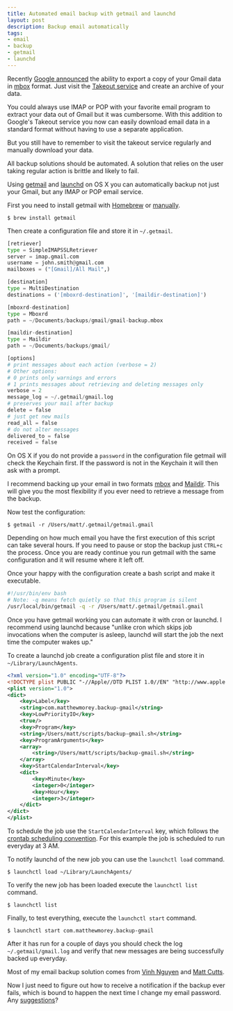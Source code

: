 ```yaml
---
title: Automated email backup with getmail and launchd
layout: post
description: Backup email automatically
tags:
- email
- backup
- getmail
- launchd
---
```


Recently [Google announced](http://gmailblog.blogspot.com/2013/12/download-copy-of-your-gmail-and-google.html "Download a copy of your Gmail and Google Calendar data") the ability to export a copy of your Gmail data in [mbox](https://en.wikipedia.org/wiki/Mbox "File format used for holding a collection of email") format. Just visit the [Takeout service](https://www.google.com/settings/takeout/custom/gmail,calendar "Google Takeout for Gmail and Calendar data") and create an archive of your data.

You could always use IMAP or POP with your favorite email program to extract your data out of Gmail but it was cumbersome. With this addition to Google's Takeout service you now can easily download email data in a standard format without having to use a separate application.

But you still have to remember to visit the takeout service regularly and manually download your data.

All backup solutions should be automated. A solution that relies on the user taking regular action is brittle and likely to fail.

Using [getmail](http://pyropus.ca/software/getmail/ "Email retrieval agent") and [launchd](https://developer.apple.com/library/mac/documentation/Darwin/Reference/ManPages/man8/launchd.8.html "System wide and per-user daemon/agent manager") on OS X you can automatically backup not just your Gmail, but any IMAP or POP email service.

First you need to install getmail with [Homebrew](http://brew.sh/ "Package manager for Mac") or [manually](http://pyropus.ca/software/getmail/documentation.html#installing "Installing getmail from source").

```
$ brew install getmail
```

Then create a configuration file and store it in `~/.getmail`.

```python
[retriever]
type = SimpleIMAPSSLRetriever
server = imap.gmail.com
username = john.smith@gmail.com
mailboxes = ("[Gmail]/All Mail",)

[destination]
type = MultiDestination
destinations = ('[mboxrd-destination]', '[maildir-destination]')

[mboxrd-destination]
type = Mboxrd
path = ~/Documents/backups/gmail/gmail-backup.mbox

[maildir-destination]
type = Maildir
path = ~/Documents/backups/gmail/

[options]
# print messages about each action (verbose = 2)
# Other options:
# 0 prints only warnings and errors
# 1 prints messages about retrieving and deleting messages only
verbose = 2
message_log = ~/.getmail/gmail.log
# preserves your mail after backup
delete = false
# just get new mails
read_all = false
# do not alter messages
delivered_to = false
received = false
```

On OS X if you do not provide a `password` in the configuration file getmail will check the Keychain first. If the password is not in the Keychain it will then ask with a prompt.

I recommend backing up your email in two formats [mbox](https://en.wikipedia.org/wiki/Mbox "File format used for holding a collection of email") and [Maildir](https://en.wikipedia.org/wiki/Maildir "email format for storing email messages as separate files"). This will give you the most flexibility if you ever need to retrieve a message from the backup.

Now test the configuration:

```
$ getmail -r /Users/matt/.getmail/getmail.gmail
```

Depending on how much email you have the first execution of this script can take several hours. If you need to pause or stop the backup just `CTRL+c` the process. Once you are ready continue you run getmail with the same configuration and it will resume where it left off.

Once your happy with the configuration create a bash script and make it executable.

```bash
#!/usr/bin/env bash
# Note: -q means fetch quietly so that this program is silent
/usr/local/bin/getmail -q -r /Users/matt/.getmail/getmail.gmail
```

Once you have getmail working you can automate it with cron or launchd. I recommend using launchd because "unlike cron which skips job invocations when the computer is asleep, launchd will start the job the next time the computer wakes up."

To create a launchd job create a configuration plist file and store it in `~/Library/LaunchAgents`.

```xml
<?xml version="1.0" encoding="UTF-8"?>
<!DOCTYPE plist PUBLIC "-//Apple//DTD PLIST 1.0//EN" "http://www.apple.com/DTDs/PropertyList-1.0.dtd">
<plist version="1.0">
<dict>
    <key>Label</key>
    <string>com.matthewmorey.backup-gmail</string>
    <key>LowPriorityIO</key>
    <true/>
    <key>Program</key>
    <string>/Users/matt/scripts/backup-gmail.sh</string>
    <key>ProgramArguments</key>
    <array>
        <string>/Users/matt/scripts/backup-gmail.sh</string>
    </array>
    <key>StartCalendarInterval</key>
    <dict>
        <key>Minute</key>
        <integer>0</integer>
        <key>Hour</key>
        <integer>3</integer>
    </dict>
</dict>
</plist>
```

To schedule the job use the `StartCalendarInterval` key, which follows the [crontab scheduling convention](https://developer.apple.com/library/mac/documentation/Darwin/Reference/ManPages/man5/crontab.5.html#//apple_ref/doc/man/5/crontab "crontab man page"). For this example the job is scheduled to run everyday at 3 AM.

To notify launchd of the new job you can use the `launchctl load` command.

```
$ launchctl load ~/Library/LaunchAgents/
```

To verify the new job has been loaded execute the `launchctl list` command.

```
$ launchctl list
```

Finally, to test everything, execute the `launchctl start` command.

```
$ launchctl start com.matthewmorey.backup-gmail
```

After it has run for a couple of days you should check the log `~/.getmail/gmail.log` and verify that new messages are being successfully backed up everyday.

Most of my email backup solution comes from [Vinh Nguyen](http://blog.nguyenvq.com/blog/2010/04/16/backup-your-gmail-account-in-linuxunix-or-mac-os-x-using-getmail/) and [Matt Cutts](http://www.mattcutts.com/blog/backup-gmail-in-linux-with-getmail/).

Now I just need to figure out how to receive a notification if the backup ever fails, which is bound to happen the next time I change my email password. Any [suggestions](https://twitter.com/xzolian)?
